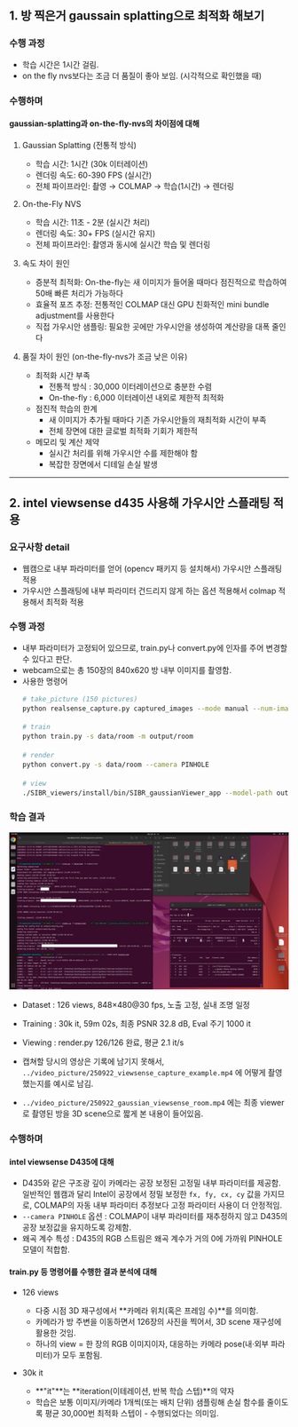 ## 1. 방 찍은거 gaussain splatting으로 최적화 해보기

### 수행 과정
- 학습 시간은 1시간 걸림.
- on the fly nvs보다는 조금 더 품질이 좋아 보임. (시각적으로 확인했을 때)

### 수행하며

#### gaussian-splatting과 on-the-fly-nvs의 차이점에 대해
1. Gaussian Splatting (전통적 방식)
   - 학습 시간: 1시간 (30k 이터레이션)
   - 렌더링 속도: 60-390 FPS (실시간)
   - 전체 파이프라인: 촬영 → COLMAP → 학습(1시간) → 렌더링

2. On-the-Fly NVS
   - 학습 시간: 11초 - 2분 (실시간 처리)
   - 렌더링 속도: 30+ FPS (실시간 유지)
   - 전체 파이프라인: 촬영과 동시에 실시간 학습 및 렌더링

3. 속도 차이 원인
   - 증분적 최적화: On-the-fly는 새 이미지가 들어올 때마다 점진적으로 학습하여 50배 빠른 처리가 가능하다
   - 효율적 포즈 추정: 전통적인 COLMAP 대신 GPU 친화적인 mini bundle adjustment를 사용한다
   - 직접 가우시안 샘플링: 필요한 곳에만 가우시안을 생성하여 계산량을 대폭 줄인다

4. 품질 차이 원인 (on-the-fly-nvs가 조금 낮은 이유)
   - 최적화 시간 부족
     - 전통적 방식 : 30,000 이터레이션으로 충분한 수렴
     - On-the-fly : 6,000 이터레이션 내외로 제한적 최적화
   - 점진적 학습의 한계
     - 새 이미지가 추가될 때마다 기존 가우시안들의 재최적화 시간이 부족
     - 전체 장면에 대한 글로벌 최적화 기회가 제한적
   - 메모리 및 계산 제약
     - 실시간 처리를 위해 가우시안 수를 제한해야 함
     - 복잡한 장면에서 디테일 손실 발생

---

## 2. intel viewsense d435 사용해 가우시안 스플래팅 적용

### 요구사항 detail
- 웹캠으로 내부 파라미터를 얻어 (opencv 패키지 등 설치해서) 가우시안 스플래팅 적용
- 가우시안 스플래팅에 내부 파라미터 건드리지 않게 하는 옵션 적용해서 colmap 적용해서 최적화 적용

### 수행 과정
- 내부 파라미터가 고정되어 있으므로, train.py나 convert.py에 인자를 주어 변경할 수 있다고 판단.
- webcam으로는 총 150장의 840x620 방 내부 이미지를 촬영함.
- 사용한 명령어
  ```bash
  # take_picture (150 pictures)
  python realsense_capture.py captured_images --mode manual --num-images 150

  # train
  python train.py -s data/room -m output/room

  # render
  python convert.py -s data/room --camera PINHOLE

  # view
  ./SIBR_viewers/install/bin/SIBR_gaussianViewer_app --model-path output/room
  ```

### 학습 결과
![intel viewsense d435로 학습한 과정](../video_picture/250922_gaussian_viewsense_room_log.png)
- Dataset : 126 views, 848×480@30 fps, 노출 고정, 실내 조명 일정
- Training : 30k it, 59m 02s, 최종 PSNR 32.8 dB, Eval 주기 1000 it
- Viewing : render.py 126/126 완료, 평균 2.1 it/s

- 캡쳐할 당시의 영상은 기록에 남기지 못해서, `../video_picture/250922_viewsense_capture_example.mp4` 에 어떻게 촬영했는지를 예시로 남김.
- `../video_picture/250922_gaussian_viewsense_room.mp4` 에는 최종 viewer로 촬영된 방을 3D scene으로 짧게 본 내용이 들어있음.

### 수행하며 

#### intel viewsense D435에 대해
- D435와 같은 구조광 깊이 카메라는 공장 보정된 고정밀 내부 파라미터를 제공함. 일반적인 웹캠과 달리 Intel이 공장에서 정밀 보정한 `fx, fy, cx, cy` 값을 가지므로, COLMAP의 자동 내부 파라미터 추정보다 고정 파라미터 사용이 더 안정적임.
- `--camera PINHOLE` 옵션 : COLMAP이 내부 파라미터를 재추정하지 않고 D435의 공장 보정값을 유지하도록 강제함.
- 왜곡 계수 특성 : D435의 RGB 스트림은 왜곡 계수가 거의 0에 가까워 PINHOLE 모델이 적합함.

#### train.py 등 명령어를 수행한 결과 분석에 대해
- 126 views
  - 다중 시점 3D 재구성에서 **카메라 위치(혹은 프레임 수)**를 의미함.
  - 카메라가 방 주변을 이동하면서 126장의 사진을 찍어서, 3D scene 재구성에 활용한 것임.
  - 하나의 view = 한 장의 RGB 이미지이자, 대응하는 카메라 pose(내·외부 파라미터)가 모두 포함됨.

- 30k it
  - **"it"**는 **iteration(이테레이션, 반복 학습 스텝)**의 약자
  - 학습은 보통 이미지/카메라 1개씩(또는 배치 단위) 샘플링해 손실 함수를 줄이도록 평균 30,000번 최적화 스텝이 - 수행되었다는 의미임.


